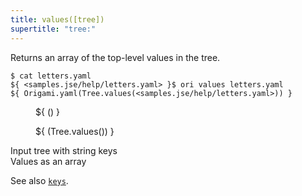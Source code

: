 ```yaml
---
title: values([tree])
supertitle: "tree:"
---
```


Returns an array of the top-level values in the tree.

```console
$ cat letters.yaml
${ <samples.jse/help/letters.yaml> }$ ori values letters.yaml
${ Origami.yaml(Tree.values(<samples.jse/help/letters.yaml>)) }
```

<div class="sideBySide">
  <figure>
    ${ <svg.js>(<samples.jse/help/letters.yaml>) }
  </figure>
  <figure>
    ${ <svg.js>(Tree.values(<samples.jse/help/letters.yaml>)) }
  </figure>
  <figcaption>Input tree with string keys</figcaption>
  <figcaption>Values as an array</figcaption>
</div>

See also [`keys`](keys.html).
